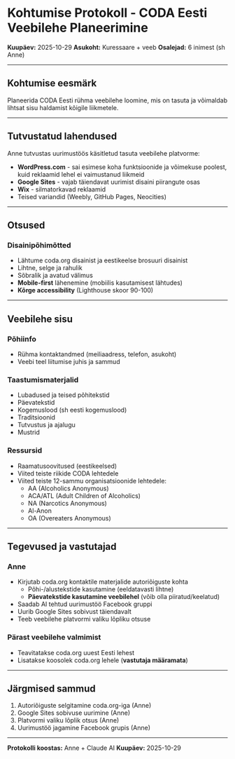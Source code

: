 # Kohtumise Protokoll - CODA Eesti Veebilehe Planeerimine

**Kuupäev:** 2025-10-29
**Asukoht:** Kuressaare + veeb
**Osalejad:** 6 inimest (sh Anne)

---

## Kohtumise eesmärk

Planeerida CODA Eesti rühma veebilehe loomine, mis on tasuta ja võimaldab lihtsat sisu haldamist kõigile liikmetele.

---

## Tutvustatud lahendused

Anne tutvustas uurimustöös käsitletud tasuta veebilehe platvorme:
- **WordPress.com** - sai esimese koha funktsioonide ja võimekuse poolest, kuid reklaamid lehel ei vaimustanud liikmeid
- **Google Sites** - vajab täiendavat uurimist disaini piirangute osas
- **Wix** - silmatorkavad reklaamid
- Teised variandid (Weebly, GitHub Pages, Neocities)

---

## Otsused

### Disainipõhimõtted
- Lähtume coda.org disainist ja eestikeelse brosuuri disainist
- Lihtne, selge ja rahulik
- Sõbralik ja avatud välimus
- **Mobile-first** lähenemine (mobiilis kasutamisest lähtudes)
- **Kõrge accessibility** (Lighthouse skoor 90-100)

---

## Veebilehe sisu

### Põhiinfo
- Rühma kontaktandmed (meiliaadress, telefon, asukoht)
- Veebi teel liitumise juhis ja sammud

### Taastumismaterjalid
- Lubadused ja teised põhitekstid
- Päevatekstid
- Kogemuslood (sh eesti kogemuslood)
- Traditsioonid
- Tutvustus ja ajalugu
- Mustrid

### Ressursid
- Raamatusoovitused (eestikeelsed)
- Viited teiste riikide CODA lehtedele
- Viited teiste 12-sammu organisatsioonide lehtedele:
  - AA (Alcoholics Anonymous)
  - ACA/ATL (Adult Children of Alcoholics)
  - NA (Narcotics Anonymous)
  - Al-Anon
  - OA (Overeaters Anonymous)

---

## Tegevused ja vastutajad

### Anne
- Kirjutab coda.org kontaktile materjalide autoriõiguste kohta
  - Põhi-/alustekstide kasutamine (eeldatavasti lihtne)
  - **Päevatekstide kasutamine veebilehel** (võib olla piiratud/keelatud)
- Saadab AI tehtud uurimustöö Facebook gruppi
- Uurib Google Sites sobivust täiendavalt
- Teeb veebilehe platvormi valiku lõpliku otsuse

### Pärast veebilehe valmimist
- Teavitatakse coda.org uuest Eesti lehest
- Lisatakse koosolek coda.org lehele (**vastutaja määramata**)

---

## Järgmised sammud

1. Autoriõiguste selgitamine coda.org-iga (Anne)
2. Google Sites sobivuse uurimine (Anne)
3. Platvormi valiku lõplik otsus (Anne)
4. Uurimustöö jagamine Facebook grupis (Anne)

---

**Protokolli koostas:** Anne + Claude AI
**Kuupäev:** 2025-10-29
